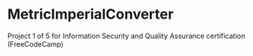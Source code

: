 # MetricImperialConverter
Project 1 of 5 for Information Security and Quality Assurance certification (FreeCodeCamp)
